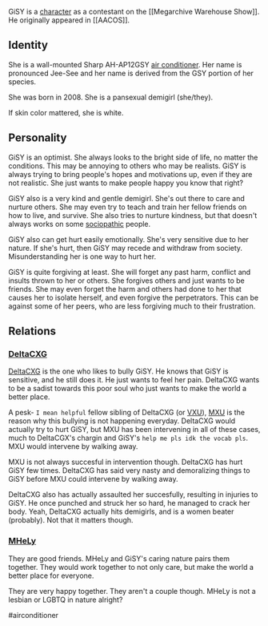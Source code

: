 GiSY is a [character](Characters) as a contestant on the [[Megarchive Warehouse Show]]. He originally appeared in [[AACOS]].


## Identity

She is a wall-mounted Sharp AH-AP12GSY [air conditioner](Air%20Conditioners.md). Her name is pronounced Jee-See and her name is derived from the GSY portion of her species.

She was born in 2008. She is a pansexual demigirl (she/they).

If skin color mattered, she is white.

## Personality
GiSY is an optimist. She always looks to the bright side of life, no matter the conditions. This may be annoying to others who may be realists. GiSY is always trying to bring people's hopes and motivations up, even if they are not realistic. She just wants to make people happy you know that right?

GiSY also is a very kind and gentle demigirl. She's out there to care and nurture others. She may even try to teach and train her fellow friends on how to live, and survive. She also tries to nurture kindness, but that doesn't always works on some [sociopathic](VXU.md#DeltaCXG) people.

GiSY also can get hurt easily emotionally. She's very sensitive due to her nature. If she's hurt, then GiSY may recede and withdraw from society. Misunderstanding her is one way to hurt her.

GiSY is quite forgiving at least. She will forget any past harm, conflict and insults thrown to her or others. She forgives others and just wants to be friends. She may even forget the harm and others had done to her that causes her to isolate herself, and even forgive the perpetrators. This can be against some of her peers, who are less forgiving much to their frustration.

## Relations

### [DeltaCXG](VXU.md#DeltaCXG)

[DeltaCXG](#DeltaCXG) is the one who likes to bully GiSY. He knows that GiSY is sensitive, and he still does it. He just wants to feel her pain. DeltaCXG wants to be a sadist towards this poor soul who just wants to make the world a better place.

A pesk- ```I mean helpful``` fellow sibling of DeltaCXG (or [VXU](VXU.md)), [MXU](#MXU) is the reason why this bullying is not happening everyday. DeltaCXG would actually try to hurt GiSY, but MXU has been intervening in all of these cases, much to DeltaCGX's chargin and GiSY's ```help me pls idk the vocab pls```. MXU would intervene by walking away.

MXU is not always succesful in intervention though. DeltaCXG has hurt GiSY few times. DeltaCXG has said very nasty and demoralizing things to GiSY before MXU could intervene by walking away. 

DeltaCXG also has actually assaulted her succesfully, resulting in injuries to GiSY. He once punched and struck her so hard, he managed to crack her body. Yeah, DeltaCXG actually hits demigirls, and is a women beater (probably). Not that it matters though.

### [MHeLy](MHeLy.md)

They are good friends. MHeLy and GiSY's caring nature pairs them together. They would work together to not only care, but make the world a better place for everyone.

They are very happy together. They aren't a couple though. MHeLy is not a lesbian or LGBTQ in nature alright?


#airconditioner 